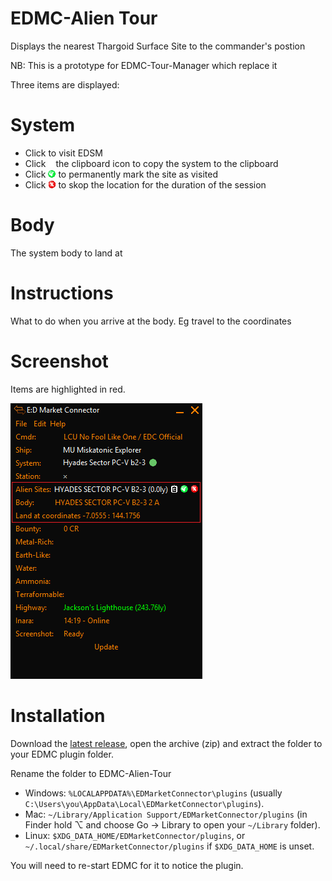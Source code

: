 # EDMC-Alien Tour

Displays the nearest Thargoid Surface Site to the commander's postion

NB: This is a prototype for EDMC-Tour-Manager which replace it 

Three items are displayed:

# System 
  * Click to visit EDSM 
  * Click ![Cipboard](clipboard.gif)the clipboard icon to copy the system to the clipboard
  * Click ![Visited](tick3.gif) to permanently mark the site as visited
  * Click ![Skip](cross.gif) to skop the location for the duration of the session 
  
# Body
  
  The system body to land at

# Instructions

What to do when you arrive at the body. Eg travel to the coordinates

# Screenshot

Items are highlighted in red.

![Windows screenshot](screenshot.png)


# Installation
Download the [latest release](https://github.com/NoFoolLikeOne/EDMC-Alien-Tour/archive/1.0.zip), open the archive (zip) and extract the folder to your EDMC plugin folder.

Rename the folder to EDMC-Alien-Tour

* Windows: `%LOCALAPPDATA%\EDMarketConnector\plugins` (usually `C:\Users\you\AppData\Local\EDMarketConnector\plugins`).
* Mac: `~/Library/Application Support/EDMarketConnector/plugins` (in Finder hold ⌥ and choose Go &rarr; Library to open your `~/Library` folder).
* Linux: `$XDG_DATA_HOME/EDMarketConnector/plugins`, or `~/.local/share/EDMarketConnector/plugins` if `$XDG_DATA_HOME` is unset.

You will need to re-start EDMC for it to notice the plugin.
